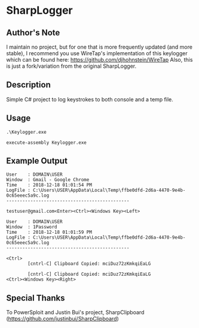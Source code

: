 # SharpLogger

## Author's Note

I maintain no project, but for one that is more frequently updated (and more stable), I recommend you use WireTap's implementation of this keylogger which can be found here: https://github.com/djhohnstein/WireTap
Also, this is just a fork/variation from the original SharpLogger.

## Description

Simple C# project to log keystrokes to both console and a temp file.

## Usage

`.\Keylogger.exe`

`execute-assembly Keylogger.exe`

## Example Output

```
User    : DOMAIN\USER
Window  : Gmail - Google Chrome
Time    : 2018-12-18 01:01:54 PM
LogFile : C:\Users\USER\AppData\Local\Temp\ffbe0dfd-2d6a-4470-9e4b-0c65eeec5a9c.log
----------------------------------------------

testuser@gmail.com<Enter><Ctrl><Windows Key><Left>

User    : DOMAIN\USER
Window  : 1Password
Time    : 2018-12-18 01:01:59 PM
LogFile : C:\Users\USER\AppData\Local\Temp\ffbe0dfd-2d6a-4470-9e4b-0c65eeec5a9c.log
----------------------------------------------

<Ctrl>
        [cntrl-C] Clipboard Copied: mciDuz72zKmkqiEaLG

        [cntrl-C] Clipboard Copied: mciDuz72zKmkqiEaLG
<Ctrl><Windows Key><Right>
```

## Special Thanks

To PowerSploit and Justin Bui's project, SharpClipboard (https://github.com/justinbui/SharpClipboard)
